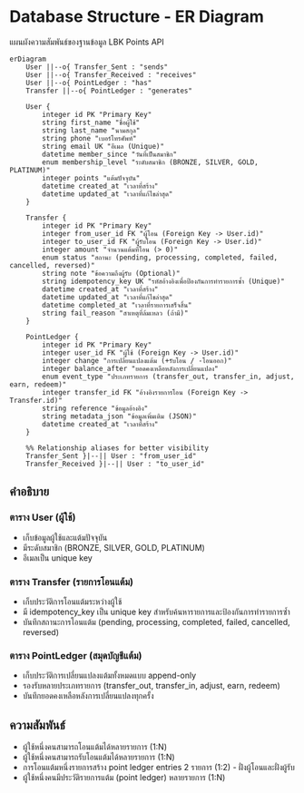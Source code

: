 # Database Structure - ER Diagram

แผนผังความสัมพันธ์ของฐานข้อมูล LBK Points API

```mermaid
erDiagram
    User ||--o{ Transfer_Sent : "sends"
    User ||--o{ Transfer_Received : "receives"
    User ||--o{ PointLedger : "has"
    Transfer ||--o{ PointLedger : "generates"

    User {
        integer id PK "Primary Key"
        string first_name "ชื่อผู้ใช้"
        string last_name "นามสกุล"
        string phone "เบอร์โทรศัพท์"
        string email UK "อีเมล (Unique)"
        datetime member_since "วันที่เป็นสมาชิก"
        enum membership_level "ระดับสมาชิก (BRONZE, SILVER, GOLD, PLATINUM)"
        integer points "แต้มปัจจุบัน"
        datetime created_at "เวลาที่สร้าง"
        datetime updated_at "เวลาที่แก้ไขล่าสุด"
    }

    Transfer {
        integer id PK "Primary Key"
        integer from_user_id FK "ผู้โอน (Foreign Key -> User.id)"
        integer to_user_id FK "ผู้รับโอน (Foreign Key -> User.id)"
        integer amount "จำนวนแต้มที่โอน (> 0)"
        enum status "สถานะ (pending, processing, completed, failed, cancelled, reversed)"
        string note "ข้อความถึงผู้รับ (Optional)"
        string idempotency_key UK "รหัสอ้างอิงเพื่อป้องกันการทำรายการซ้ำ (Unique)"
        datetime created_at "เวลาที่สร้าง"
        datetime updated_at "เวลาที่แก้ไขล่าสุด"
        datetime completed_at "เวลาที่รายการเสร็จสิ้น"
        string fail_reason "สาเหตุที่ล้มเหลว (ถ้ามี)"
    }

    PointLedger {
        integer id PK "Primary Key"
        integer user_id FK "ผู้ใช้ (Foreign Key -> User.id)"
        integer change "การเปลี่ยนแปลงแต้ม (+รับโอน / -โอนออก)"
        integer balance_after "ยอดคงเหลือหลังการเปลี่ยนแปลง"
        enum event_type "ประเภทรายการ (transfer_out, transfer_in, adjust, earn, redeem)"
        integer transfer_id FK "อ้างอิงรายการโอน (Foreign Key -> Transfer.id)"
        string reference "ข้อมูลอ้างอิง"
        string metadata_json "ข้อมูลเพิ่มเติม (JSON)"
        datetime created_at "เวลาที่สร้าง"
    }

    %% Relationship aliases for better visibility
    Transfer_Sent }|--|| User : "from_user_id"
    Transfer_Received }|--|| User : "to_user_id"
```

## คำอธิบาย

### ตาราง User (ผู้ใช้)
- เก็บข้อมูลผู้ใช้และแต้มปัจจุบัน
- มีระดับสมาชิก (BRONZE, SILVER, GOLD, PLATINUM)
- อีเมลเป็น unique key

### ตาราง Transfer (รายการโอนแต้ม)
- เก็บประวัติการโอนแต้มระหว่างผู้ใช้
- มี idempotency_key เป็น unique key สำหรับค้นหารายการและป้องกันการทำรายการซ้ำ
- บันทึกสถานะการโอนแต้ม (pending, processing, completed, failed, cancelled, reversed)

### ตาราง PointLedger (สมุดบัญชีแต้ม)
- เก็บประวัติการเปลี่ยนแปลงแต้มทั้งหมดแบบ append-only
- รองรับหลายประเภทรายการ (transfer_out, transfer_in, adjust, earn, redeem)
- บันทึกยอดคงเหลือหลังการเปลี่ยนแปลงทุกครั้ง

## ความสัมพันธ์
- ผู้ใช้หนึ่งคนสามารถโอนแต้มได้หลายรายการ (1:N)
- ผู้ใช้หนึ่งคนสามารถรับโอนแต้มได้หลายรายการ (1:N)
- การโอนแต้มหนึ่งรายการสร้าง point ledger entries 2 รายการ (1:2) - ฝั่งผู้โอนและฝั่งผู้รับ
- ผู้ใช้หนึ่งคนมีประวัติรายการแต้ม (point ledger) หลายรายการ (1:N)